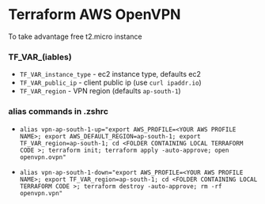# Terraform AWS OpenVPN
To take advantage free t2.micro instance

### TF_VAR_(iables)

 * `TF_VAR_instance_type` - ec2 instance type, defaults ec2
 * `TF_VAR_public_ip` - client public ip (use `curl ipaddr.io`)
 * `TF_VAR_region` - VPN region (defaults `ap-south-1`)

### alias commands in .zshrc

 * `alias vpn-ap-south-1-up="export AWS_PROFILE=<YOUR AWS PROFILE NAME>; export AWS_DEFAULT_REGION=ap-south-1; export TF_VAR_region=ap-south-1; cd <FOLDER CONTAINING LOCAL TERRAFORM CODE >; terraform init; terraform apply -auto-approve; open openvpn.ovpn"`


 * `alias vpn-ap-south-1-down="export AWS_PROFILE=<YOUR AWS PROFILE NAME>; export TF_VAR_region=ap-south-1; cd <FOLDER CONTAINING LOCAL TERRAFORM CODE >; terraform destroy -auto-approve; rm -rf openvpn.vpn"`

